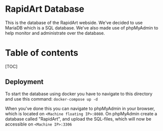 # RapidArt Database
This is the database of the RapidArt webside. We've decided to use MariaDB which is a SQL database. We've 
also made use of phpMyAdmin to help monitor and administrate over the database.

# Table of contents

[TOC]

## Deployment
To start the database using docker you have to navigate to this directory and use this command: `docker-compose up -d`

When you've done this you can navigate to phpMyAdmin in your browser, which is located on `<Machine floating IP>:8080`. On phpMyAdmin
create a database called "RapidArt", and upload the SQL-files, which will now be accessible on `<Machine IP>:3306`